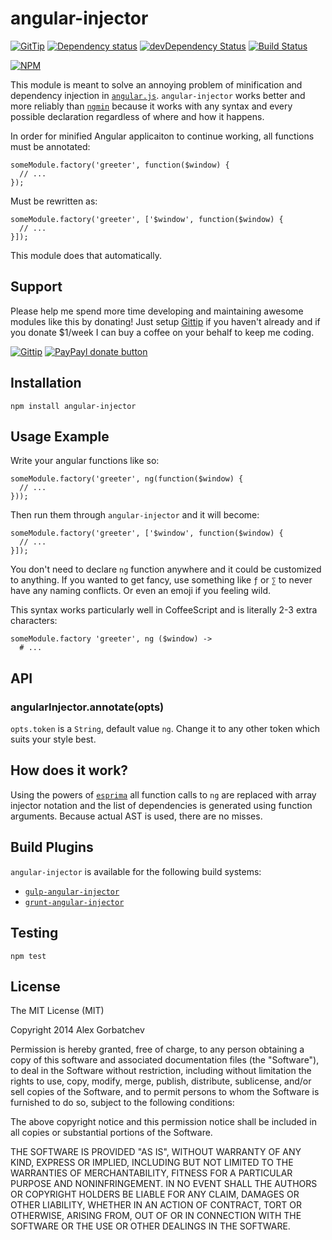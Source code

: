 # angular-injector

[![GitTip](http://img.shields.io/gittip/alexgorbatchev.svg)](https://www.gittip.com/alexgorbatchev/)
[![Dependency status](https://david-dm.org/alexgorbatchev/angular-injector.svg)](https://david-dm.org/alexgorbatchev/angular-injector)
[![devDependency Status](https://david-dm.org/alexgorbatchev/angular-injector/dev-status.svg)](https://david-dm.org/alexgorbatchev/angular-injector#info=devDependencies)
[![Build Status](https://secure.travis-ci.org/alexgorbatchev/angular-injector.svg?branch=master)](https://travis-ci.org/alexgorbatchev/angular-injector)

[![NPM](https://nodei.co/npm/angular-injector.svg)](https://npmjs.org/package/angular-injector)

This module is meant to solve an annoying problem of minification and dependency injection in [`angular.js`](https://www.angularjs.org). `angular-injector` works better and more reliably than [`ngmin`](https://www.npmjs.org/package/ngmin) because it works with any syntax and every possible declaration regardless of where and how it happens.

In order for minified Angular applicaiton to continue working, all functions must be annotated:

    someModule.factory('greeter', function($window) {
      // ...
    });

Must be rewritten as:

    someModule.factory('greeter', ['$window', function($window) {
      // ...
    }]);

This module does that automatically.

## Support

Please help me spend more time developing and maintaining awesome modules like this by donating! Just setup [Gittip](http://gittip.com) if you haven't already and if you donate $1/week I can buy a coffee on your behalf to keep me coding.

[![Gittip](http://img.shields.io/gittip/alexgorbatchev.svg)](https://www.gittip.com/alexgorbatchev/)
[![PayPayl donate button](http://img.shields.io/paypal/donate.png?color=yellow)](https://www.paypal.com/cgi-bin/webscr?cmd=_s-xclick&hosted_button_id=PSDPM9268P8RW "Donate once-off to this project using Paypal")

## Installation

    npm install angular-injector

## Usage Example

Write your angular functions like so:

    someModule.factory('greeter', ng(function($window) {
      // ...
    }));

Then run them through `angular-injector` and it will become:

    someModule.factory('greeter', ['$window', function($window) {
      // ...
    }]);

You don't need to declare `ng` function anywhere and it could be customized to anything. If you wanted to get fancy, use something like `ƒ` or `∑` to never have any naming conflicts. Or even an emoji if you feeling wild.

This syntax works particularly well in CoffeeScript and is literally 2-3 extra characters:

    someModule.factory 'greeter', ng ($window) ->
      # ...

## API

### angularInjector.annotate(opts)

`opts.token` is a `String`, default value `ng`. Change it to any other token which suits your style best.

## How does it work?

Using the powers of [`esprima`](https://github.com/ariya/esprima) all function calls to `ng` are replaced with array injector notation and the list of dependencies is generated using function arguments. Because actual AST is used, there are no misses.

## Build Plugins

`angular-injector` is available for the following build systems:

* [`gulp-angular-injector`](https://github.com/alexgorbatchev/gulp-angular-injector)
* [`grunt-angular-injector`](https://github.com/alexgorbatchev/grunt-angular-injector)

## Testing

    npm test

## License

The MIT License (MIT)

Copyright 2014 Alex Gorbatchev

Permission is hereby granted, free of charge, to any person obtaining a copy
of this software and associated documentation files (the "Software"), to deal
in the Software without restriction, including without limitation the rights
to use, copy, modify, merge, publish, distribute, sublicense, and/or sell
copies of the Software, and to permit persons to whom the Software is
furnished to do so, subject to the following conditions:

The above copyright notice and this permission notice shall be included in
all copies or substantial portions of the Software.

THE SOFTWARE IS PROVIDED "AS IS", WITHOUT WARRANTY OF ANY KIND, EXPRESS OR
IMPLIED, INCLUDING BUT NOT LIMITED TO THE WARRANTIES OF MERCHANTABILITY,
FITNESS FOR A PARTICULAR PURPOSE AND NONINFRINGEMENT. IN NO EVENT SHALL THE
AUTHORS OR COPYRIGHT HOLDERS BE LIABLE FOR ANY CLAIM, DAMAGES OR OTHER
LIABILITY, WHETHER IN AN ACTION OF CONTRACT, TORT OR OTHERWISE, ARISING FROM,
OUT OF OR IN CONNECTION WITH THE SOFTWARE OR THE USE OR OTHER DEALINGS IN
THE SOFTWARE.